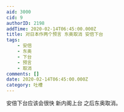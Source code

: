 ```yaml
---
aid: 3000
cid: 9
authorID: 2198
addTime: 2020-02-14T06:45:00.000Z
title: 对日本作两个预言 东奥取消 安倍下台
tags:
    - 安倍
    - 东奥
    - 下台
    - 预言
    - 取消
comments: []
date: 2020-02-14T06:45:00.000Z
category: 吐槽
---
```


安倍下台应该会很快 新内阁上台 之后东奥取消。
